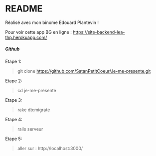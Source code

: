 # README

Réalisé avec mon binome Edouard Plantevin !

Pour voir cette app BG en ligne : https://site-backend-lea-thp.herokuapp.com/


<h5>Github</h5>

Etape 1:  

   > git clone https://github.com/SatanPetitCoeur/Je-me-presente.git

Etape 2:

   > cd je-me-presente
   
Etape 3:

   > rake db:migrate
   
Etape 4:

   > rails serveur
 
Etape 5:  

   > aller sur :  http://localhost:3000/

